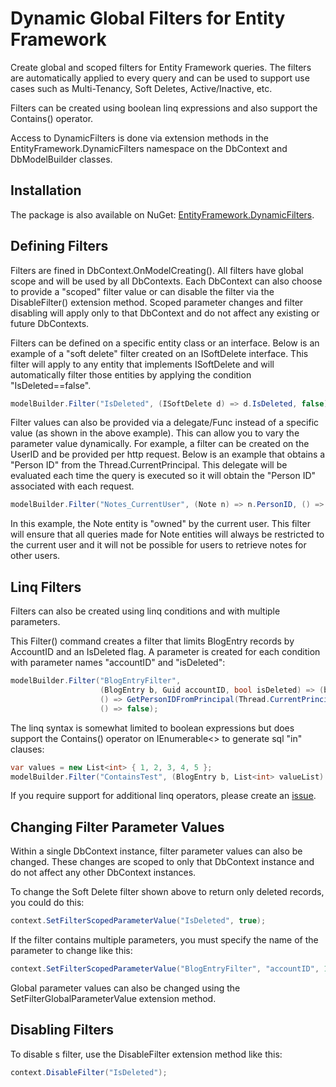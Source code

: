 Dynamic Global Filters for Entity Framework
===========================================

Create global and scoped filters for Entity Framework queries.  The filters are automatically applied to every query and can be used to support use cases such as Multi-Tenancy, Soft Deletes, Active/Inactive, etc.

Filters can be created using boolean linq expressions and also support the Contains() operator.

Access to DynamicFilters is done via extension methods in the EntityFramework.DynamicFilters namespace on the DbContext and DbModelBuilder classes.


Installation
-----------------------
The package is also available on NuGet: [EntityFramework.DynamicFilters](https://www.nuget.org/packages/EntityFramework.DynamicFilters).


Defining Filters
-----------------------

Filters are fined in DbContext.OnModelCreating().  All filters have global scope and will be used by all DbContexts.  Each DbContext can also choose to provide a "scoped" filter value or can disable the filter via the DisableFilter() extension method.  Scoped parameter changes and filter disabling will apply only to that DbContext and do not affect any existing or future DbContexts.

Filters can be defined on a specific entity class or an interface.  Below is an example of a "soft delete" filter created on an ISoftDelete interface.  This filter will apply to any entity that implements ISoftDelete and will automatically filter those entities by applying the condition "IsDeleted==false".

```csharp
modelBuilder.Filter("IsDeleted", (ISoftDelete d) => d.IsDeleted, false);
```

Filter values can also be provided via a delegate/Func<object> instead of a specific value (as shown in the above example).  This can allow you to vary the parameter value dynamically.  For example, a filter can be created on the UserID and be provided per http request.  Below is an example that obtains a "Person ID" from the Thread.CurrentPrincipal.  This delegate will be evaluated each time the query is executed so it will obtain the "Person ID" associated with each request.
```csharp
modelBuilder.Filter("Notes_CurrentUser", (Note n) => n.PersonID, () => GetPersonIDFromPrincipal(Thread.CurrentPrincipal));
```
In this example, the Note entity is "owned" by the current user.  This filter will ensure that all queries made for Note entities will always be restricted to the current user and it will not be possible for users to retrieve notes for other users.

Linq Filters
-----------------------

Filters can also be created using linq conditions and with multiple parameters.

This Filter() command creates a filter that limits BlogEntry records by AccountID and an IsDeleted flag.  A parameter is created for each condition with parameter names "accountID" and "isDeleted":
```csharp
modelBuilder.Filter("BlogEntryFilter", 
                    (BlogEntry b, Guid accountID, bool isDeleted) => (b.AccountID == accountID) && (b.IsDeleted == isDeleted), 
                    () => GetPersonIDFromPrincipal(Thread.CurrentPrincipal),
                    () => false);
```

The linq syntax is somewhat limited to boolean expressions but does support the Contains() operator on IEnumerable<<T>> to generate sql "in" clauses:
```csharp
var values = new List<int> { 1, 2, 3, 4, 5 };
modelBuilder.Filter("ContainsTest", (BlogEntry b, List<int> valueList) => valueList.Contains(b.IntValue.Value), () => values);
```

If you require support for additional linq operators, please create an [issue](https://github.com/jcachat/EntityFramework.DynamicFilters/issues).

Changing Filter Parameter Values
------------------------------
Within a single DbContext instance, filter parameter values can also be changed.  These changes are scoped to only that DbContext instance and do not affect any other DbContext instances.

To change the Soft Delete filter shown above to return only deleted records, you could do this:
```csharp
context.SetFilterScopedParameterValue("IsDeleted", true);
```

If the filter contains multiple parameters, you must specify the name of the parameter to change like this:
```csharp
context.SetFilterScopedParameterValue("BlogEntryFilter", "accountID", 12345);
```

Global parameter values can also be changed using the SetFilterGlobalParameterValue extension method.


Disabling Filters
------------------------------
To disable s filter, use the DisableFilter extension method like this:
```csharp
context.DisableFilter("IsDeleted");
```

